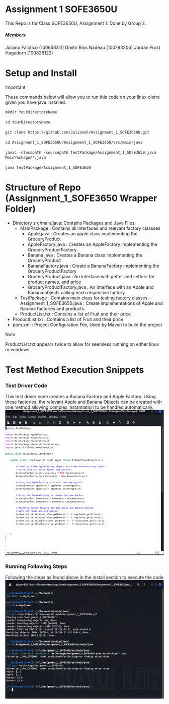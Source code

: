 # Assignment 1 SOFE3650U
This Repo is for Class SOFE3650U, Assignment 1.
Done by Group 2.

##### Members
Juliano Falotico (100658311)
Dmitri Rios Nadeau (100783206)
Jordan Frost Hagedorn (100828122)

# Setup and Install
> [!IMPORTANT]
> These commands below will allow you to run this code on
> your linux distro given you have java installed.

```
mkdir YourDirectoryName

cd YourDirectoryName

git clone https://github.com/JulianoF/Assignment_1_SOFE3650U.git

cd Assignment_1_SOFE3650U/Assignment_1_SOFE3650/src/main/java

javac -classpath -sourcepath TestPackage/Assignment_1_SOFE3650.java MainPackage/*.java

java TestPackage/Assignment_1_SOFE3650
```

# Structure of Repo (Assignment_1_SOFE3650 Wrapper Folder)
- Directory src/main/java: Contains Packages and Java Files
	- MainPackage : Contains all interfaces and relevant factory classses
		- Apple.java : Creates an apple class implementing the GroceryProduct 
		- AppleFactory.java : Creates an AppleFactory implementing the GroceryProductFactory
		- Banana.java : Creates a Banana class implementing the GroceryProduct 
		- BananaFactory.java : Create a BananaFactory implementing the GroceryProductFactory
		- GroceryProduct.java : An interface with getter and setters for product names, and price
		- GroceryProductFactory.java : An interface with an Apple and Banana objects calling each respective factory
	- TestPackage : Contains main class for testing factory classes
		-Assignment_1_SOFE3650.java : Create implementations of Apple and Banana factories and products.
	- ProductList.txt : Contains a list of Fruit and their price
- ProductList.txt : Contains a list of Fruit and their price
- pom.xml : Project Configuration File, Used by Maven to build the project
> [!NOTE]
> ProductList.txt appears twice to allow for seemless running on either linux or windows.
# Test Method Execution Snippets
### Test Driver Code
This test driver code creates a Banana Factory and Apple Factory. Using
these factories, the relevant Apple and Banana Objects can be created
with one method allowing complex instantiation to be handled automatically.
![Alt text](/MainDriverJavaCode.png?raw=true "Main Java Code")

### Running Following Steps
Following the steps as found above in the install section to execute the code
![Alt text](/TestRun.png?raw=true "Run From Following Steps")
